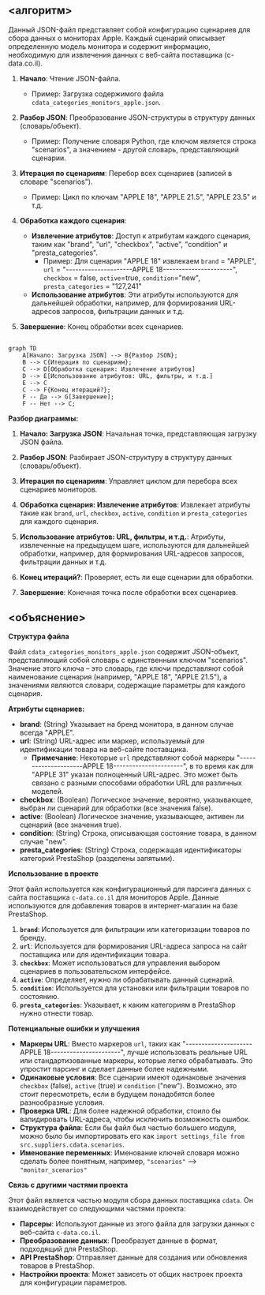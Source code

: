 ## <алгоритм>

Данный JSON-файл представляет собой конфигурацию сценариев для сбора данных о мониторах Apple.  Каждый сценарий описывает определенную модель монитора и содержит информацию, необходимую для извлечения данных с веб-сайта поставщика (c-data.co.il).

1.  **Начало**: Чтение JSON-файла.
    *   Пример: Загрузка содержимого файла `cdata_categories_monitors_apple.json`.

2.  **Разбор JSON**: Преобразование JSON-структуры в структуру данных (словарь/объект).
    *   Пример: Получение словаря Python, где ключом является строка "scenarios", а значением - другой словарь, представляющий сценарии.

3.  **Итерация по сценариям**: Перебор всех сценариев (записей в словаре "scenarios").
    *   Пример: Цикл по ключам "APPLE 18", "APPLE 21.5", "APPLE 23.5" и т.д.

4.  **Обработка каждого сценария**:
    *   **Извлечение атрибутов**: Доступ к атрибутам каждого сценария, таким как "brand", "url", "checkbox", "active", "condition" и "presta_categories".
        *   Пример: Для сценария "APPLE 18" извлекаем `brand` = "APPLE", `url` = "---------------------APPLE 18----------------------",  `checkbox` = false, `active`=true, `condition`="new", `presta_categories` = "127,241"
    *   **Использование атрибутов**: Эти атрибуты используются для дальнейшей обработки, например, для формирования URL-адресов запросов, фильтрации данных и т.д.

5.  **Завершение**: Конец обработки всех сценариев.

## <mermaid>

```mermaid
graph TD
    A[Начало: Загрузка JSON] --> B{Разбор JSON};
    B --> C{Итерация по сценариям};
    C --> D[Обработка сценария: Извлечение атрибутов]
    D --> E[Использование атрибутов: URL, фильтры, и т.д.]
    E --> C
    C --> F{Конец итераций?};
    F -- Да --> G[Завершение];
    F -- Нет --> C;
```

**Разбор диаграммы:**

1.  **Начало: Загрузка JSON**:  Начальная точка, представляющая загрузку JSON файла.

2.  **Разбор JSON**: Разбирает JSON-структуру в структуру данных (словарь/объект).

3.  **Итерация по сценариям**: Управляет циклом для перебора всех сценариев мониторов.

4.  **Обработка сценария: Извлечение атрибутов**: Извлекает атрибуты такие как `brand`, `url`, `checkbox`, `active`, `condition` и `presta_categories` для каждого сценария.

5. **Использование атрибутов: URL, фильтры, и т.д.**: Атрибуты, извлеченные на предыдущем шаге, используются для дальнейшей обработки, например, для формирования URL-адресов запросов, фильтрации данных и т.д.

6. **Конец итераций?**: Проверяет, есть ли еще сценарии для обработки.

7. **Завершение**: Конечная точка после обработки всех сценариев.

## <объяснение>

**Структура файла**

Файл `cdata_categories_monitors_apple.json` содержит JSON-объект, представляющий собой словарь с единственным ключом "scenarios". Значение этого ключа – это словарь, где ключи представляют собой наименование сценария (например, "APPLE 18", "APPLE 21.5"), а значениями являются словари, содержащие параметры для каждого сценария.

**Атрибуты сценариев:**

*   **brand**: (String) Указывает на бренд монитора, в данном случае всегда "APPLE".
*   **url**: (String) URL-адрес или маркер, используемый для идентификации товара на веб-сайте поставщика.
    *   **Примечание**: Некоторые `url` представляют собой маркеры "---------------------APPLE 18----------------------", в то время как для "APPLE 31" указан полноценный URL-адрес. Это может быть связано с разными способами обработки URL для различных моделей.
*   **checkbox**: (Boolean) Логическое значение, вероятно, указывающее, выбран ли сценарий для обработки (все значения false).
*   **active**: (Boolean) Логическое значение, указывающее, активен ли сценарий (все значения true).
*   **condition**: (String) Строка, описывающая состояние товара, в данном случае "new".
*   **presta_categories**: (String) Строка, содержащая идентификаторы категорий PrestaShop (разделены запятыми).

**Использование в проекте**

Этот файл используется как конфигурационный для парсинга данных с сайта поставщика `c-data.co.il` для мониторов Apple.
Данные используются для добавления товаров в интернет-магазин на базе PrestaShop.

1.  **`brand`**: Используется для фильтрации или категоризации товаров по бренду.
2.  **`url`**: Используется для формирования URL-адреса запроса на сайт поставщика или для идентификации товара.
3.  **`checkbox`**: Может использоваться для управления выбором сценариев в пользовательском интерфейсе.
4.  **`active`**: Определяет, нужно ли обрабатывать данный сценарий.
5.  **`condition`**: Используется для установки или фильтрации товаров по состоянию.
6.  **`presta_categories`**: Указывает, к каким категориям в PrestaShop нужно отнести товар.

**Потенциальные ошибки и улучшения**

*   **Маркеры URL**: Вместо маркеров `url`, таких как "---------------------APPLE 18----------------------", лучше использовать реальные URL или стандартизованные маркеры, которые легко обрабатывать. Это упростит парсинг и сделает данные более надежными.
*   **Одинаковые условия**: Все сценарии имеют одинаковые значения `checkbox` (false), `active` (true) и `condition` ("new"). Возможно, это стоит пересмотреть, если в будущем понадобятся более разнообразные условия.
*   **Проверка URL**:  Для более надежной обработки, стоило бы валидировать URL-адреса, чтобы исключить возможность ошибок.
*   **Структура файла**: Если бы файл был частью большего модуля, можно было бы импортировать его как  `import settings_file from src.suppliers.cdata.scenarios`.
*   **Именование переменных**: Именование ключей словаря можно сделать более понятным, например,  `"scenarios"` --> `"monitor_scenarios"`

**Связь с другими частями проекта**

Этот файл является частью модуля сбора данных поставщика `cdata`. Он взаимодействует со следующими частями проекта:

*   **Парсеры**: Используют данные из этого файла для загрузки данных с веб-сайта `c-data.co.il`.
*   **Преобразование данных**: Преобразует данные в формат, подходящий для PrestaShop.
*   **API PrestaShop**: Отправляет данные для создания или обновления товаров в PrestaShop.
*   **Настройки проекта**: Может зависеть от общих настроек проекта для конфигурации параметров.